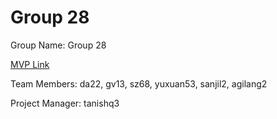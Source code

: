 # Group 28
Group Name: Group 28

[MVP Link](https://docs.google.com/document/d/12mVCibQwmZP07iig0pTOIYbzPwstQlpEyohAU8w3WWI/edit)

Team Members: da22, gv13, sz68, yuxuan53, sanjil2, agilang2

Project Manager: tanishq3
